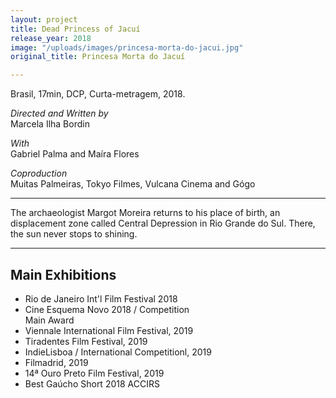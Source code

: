 ```yaml
---
layout: project
title: Dead Princess of Jacuí
release_year: 2018
image: "/uploads/images/princesa-morta-do-jacui.jpg"
original_title: Princesa Morta do Jacuí

---
```

Brasil, 17min, DCP, Curta-metragem, 2018.

_Directed and Written by_  
Marcela Ilha Bordin

_With_  
Gabriel Palma and Maíra Flores

_Coproduction_  
Muitas Palmeiras, Tokyo Filmes, Vulcana Cinema and Gógo

***

The archaeologist Margot Moreira returns to his place of birth, an displacement zone called Central Depression in Rio Grande do Sul. There, the sun never stops to shining.​

***

## Main Exhibitions

* Rio de Janeiro Int'l Film Festival 2018
* Cine Esquema Novo 2018 / Competition  
  Main Award
* Viennale International Film Festival, 2019
* Tiradentes Film Festival, 2019
* IndieLisboa / International Competitionl, 2019
* Filmadrid, 2019
* 14ª Ouro Preto Film Festival, 2019
* Best Gaúcho Short 2018 ACCIRS